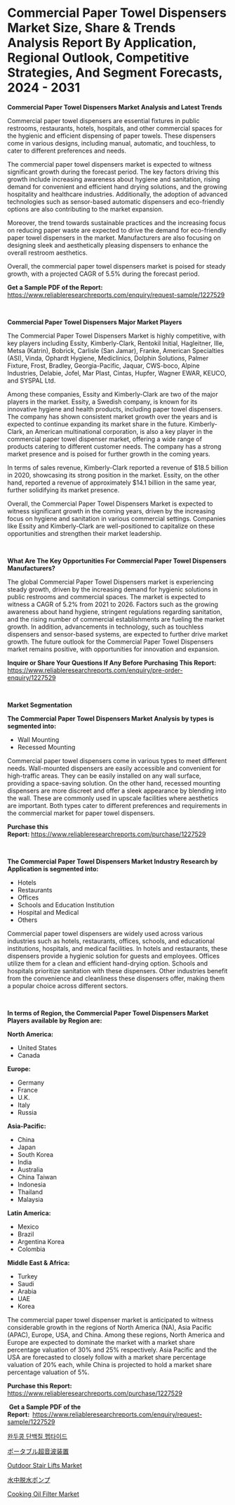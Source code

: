 <p><h1>Commercial Paper Towel Dispensers Market Size, Share & Trends Analysis Report By Application, Regional Outlook, Competitive Strategies, And Segment Forecasts, 2024 - 2031</h1></p><p><strong>Commercial Paper Towel Dispensers Market Analysis and Latest Trends</strong></p>
<p><p>Commercial paper towel dispensers are essential fixtures in public restrooms, restaurants, hotels, hospitals, and other commercial spaces for the hygienic and efficient dispensing of paper towels. These dispensers come in various designs, including manual, automatic, and touchless, to cater to different preferences and needs.</p><p>The commercial paper towel dispensers market is expected to witness significant growth during the forecast period. The key factors driving this growth include increasing awareness about hygiene and sanitation, rising demand for convenient and efficient hand drying solutions, and the growing hospitality and healthcare industries. Additionally, the adoption of advanced technologies such as sensor-based automatic dispensers and eco-friendly options are also contributing to the market expansion.</p><p>Moreover, the trend towards sustainable practices and the increasing focus on reducing paper waste are expected to drive the demand for eco-friendly paper towel dispensers in the market. Manufacturers are also focusing on designing sleek and aesthetically pleasing dispensers to enhance the overall restroom aesthetics.</p><p>Overall, the commercial paper towel dispensers market is poised for steady growth, with a projected CAGR of 5.5% during the forecast period.</p></p>
<p><strong>Get a Sample PDF of the Report:&nbsp;</strong> <a href="https://www.reliableresearchreports.com/enquiry/request-sample/1227529">https://www.reliableresearchreports.com/enquiry/request-sample/1227529</a></p>
<p>&nbsp;</p>
<p><strong>Commercial Paper Towel Dispensers Major Market Players</strong></p>
<p><p>The Commercial Paper Towel Dispensers Market is highly competitive, with key players including Essity, Kimberly-Clark, Rentokil Initial, Hagleitner, Ille, Metsa (Katrin), Bobrick, Carlisle (San Jamar), Franke, American Specialties (ASI), Vinda, Ophardt Hygiene, Mediclinics, Dolphin Solutions, Palmer Fixture, Frost, Bradley, Georgia-Pacific, Jaquar, CWS-boco, Alpine Industries, Delabie, Jofel, Mar Plast, Cintas, Hupfer, Wagner EWAR, KEUCO, and SYSPAL Ltd.</p><p>Among these companies, Essity and Kimberly-Clark are two of the major players in the market. Essity, a Swedish company, is known for its innovative hygiene and health products, including paper towel dispensers. The company has shown consistent market growth over the years and is expected to continue expanding its market share in the future. Kimberly-Clark, an American multinational corporation, is also a key player in the commercial paper towel dispenser market, offering a wide range of products catering to different customer needs. The company has a strong market presence and is poised for further growth in the coming years.</p><p>In terms of sales revenue, Kimberly-Clark reported a revenue of $18.5 billion in 2020, showcasing its strong position in the market. Essity, on the other hand, reported a revenue of approximately $14.1 billion in the same year, further solidifying its market presence.</p><p>Overall, the Commercial Paper Towel Dispensers Market is expected to witness significant growth in the coming years, driven by the increasing focus on hygiene and sanitation in various commercial settings. Companies like Essity and Kimberly-Clark are well-positioned to capitalize on these opportunities and strengthen their market leadership.</p></p>
<p>&nbsp;</p>
<p><strong>What Are The Key Opportunities For Commercial Paper Towel Dispensers Manufacturers?</strong></p>
<p><p>The global Commercial Paper Towel Dispensers market is experiencing steady growth, driven by the increasing demand for hygienic solutions in public restrooms and commercial spaces. The market is expected to witness a CAGR of 5.2% from 2021 to 2026. Factors such as the growing awareness about hand hygiene, stringent regulations regarding sanitation, and the rising number of commercial establishments are fueling the market growth. In addition, advancements in technology, such as touchless dispensers and sensor-based systems, are expected to further drive market growth. The future outlook for the Commercial Paper Towel Dispensers market remains positive, with opportunities for innovation and expansion.</p></p>
<p><strong>Inquire or Share Your Questions If Any Before Purchasing This Report:</strong> <a href="https://www.reliableresearchreports.com/enquiry/pre-order-enquiry/1227529">https://www.reliableresearchreports.com/enquiry/pre-order-enquiry/1227529</a></p>
<p>&nbsp;</p>
<p><strong>Market Segmentation</strong></p>
<p><strong>The Commercial Paper Towel Dispensers Market Analysis by types is segmented into:</strong></p>
<p><ul><li>Wall Mounting</li><li>Recessed Mounting</li></ul></p>
<p><p>Commercial paper towel dispensers come in various types to meet different needs. Wall-mounted dispensers are easily accessible and convenient for high-traffic areas. They can be easily installed on any wall surface, providing a space-saving solution. On the other hand, recessed mounting dispensers are more discreet and offer a sleek appearance by blending into the wall. These are commonly used in upscale facilities where aesthetics are important. Both types cater to different preferences and requirements in the commercial market for paper towel dispensers.</p></p>
<p><strong>Purchase this Report:&nbsp;</strong><a href="https://www.reliableresearchreports.com/purchase/1227529">https://www.reliableresearchreports.com/purchase/1227529</a></p>
<p>&nbsp;</p>
<p><strong>The Commercial Paper Towel Dispensers Market Industry Research by Application is segmented into:</strong></p>
<p><ul><li>Hotels</li><li>Restaurants</li><li>Offices</li><li>Schools and Education Institution</li><li>Hospital and Medical</li><li>Others</li></ul></p>
<p><p>Commercial paper towel dispensers are widely used across various industries such as hotels, restaurants, offices, schools, and educational institutions, hospitals, and medical facilities. In hotels and restaurants, these dispensers provide a hygienic solution for guests and employees. Offices utilize them for a clean and efficient hand-drying option. Schools and hospitals prioritize sanitation with these dispensers. Other industries benefit from the convenience and cleanliness these dispensers offer, making them a popular choice across different sectors.</p></p>
<p>&nbsp;</p>
<p><strong>In terms of Region, the Commercial Paper Towel Dispensers Market Players available by Region are:</strong></p>
<p>
    <p> <strong> North America: </strong>
        <ul>
            <li>United States</li>
            <li>Canada</li>
        </ul>
        </p> 
    <p> <strong> Europe: </strong>
        <ul>
            <li>Germany</li>
            <li>France</li>
            <li>U.K.</li>
            <li>Italy</li>
            <li>Russia</li>
        </ul>
        </p> 
    <p> <strong> Asia-Pacific: </strong>
        <ul>
            <li>China</li>
            <li>Japan</li>
            <li>South Korea</li>
            <li>India</li>
            <li>Australia</li>
            <li>China Taiwan</li>
            <li>Indonesia</li>
            <li>Thailand</li>
            <li>Malaysia</li>
        </ul>
        </p> 
    <p> <strong> Latin America: </strong>
        <ul>
            <li>Mexico</li>
            <li>Brazil</li>
            <li>Argentina Korea</li>
            <li>Colombia</li>
        </ul>
        </p> 
    <p> <strong> Middle East & Africa: </strong>
        <ul>
            <li>Turkey</li>
            <li>Saudi</li>
            <li>Arabia</li>
            <li>UAE</li>
            <li>Korea</li>
        </ul>
    </p>
    </p>
<p><p>The commercial paper towel dispenser market is anticipated to witness considerable growth in the regions of North America (NA), Asia Pacific (APAC), Europe, USA, and China. Among these regions, North America and Europe are expected to dominate the market with a market share percentage valuation of 30% and 25% respectively. Asia Pacific and the USA are forecasted to closely follow with a market share percentage valuation of 20% each, while China is projected to hold a market share percentage valuation of 5%.</p></p>
<p><strong>Purchase this Report: </strong><a href="https://www.reliableresearchreports.com/purchase/1227529">https://www.reliableresearchreports.com/purchase/1227529</a></p>
<p>&nbsp;<strong>Get a Sample PDF of the Report:&nbsp;&nbsp;</strong><a href="https://www.reliableresearchreports.com/enquiry/request-sample/1227529">https://www.reliableresearchreports.com/enquiry/request-sample/1227529</a></p>
<p><strong></strong></p>
<p><p><a href="https://github.com/vs10l4sfg5c/Market-Research-Report-List-1/blob/main/99886553570.md">완두콩 단백질 펩타이드</a></p><p><a href="https://github.com/cnnriuez22368/Market-Research-Report-List-1/blob/main/99464593983.md">ポータブル超音波装置</a></p><p><a href="https://github.com/bmorecock/Market-Research-Report-List-2/blob/main/outdoor-stair-lifts-market.md">Outdoor Stair Lifts Market</a></p><p><a href="https://github.com/zekaoe592392/Market-Research-Report-List-1/blob/main/16420643984.md">水中脱水ポンプ</a></p><p><a href="https://github.com/Krish2023na/Market-Research-Report-List-3/blob/main/cooking-oil-filter-market.md">Cooking Oil Filter Market</a></p></p>